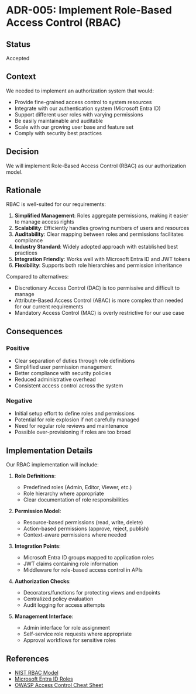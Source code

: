 # ADR-005: Implement Role-Based Access Control (RBAC)

## Status

Accepted

## Context

We needed to implement an authorization system that would:

- Provide fine-grained access control to system resources
- Integrate with our authentication system (Microsoft Entra ID)
- Support different user roles with varying permissions
- Be easily maintainable and auditable
- Scale with our growing user base and feature set
- Comply with security best practices

## Decision

We will implement Role-Based Access Control (RBAC) as our authorization model.

## Rationale

RBAC is well-suited for our requirements:

1. **Simplified Management**: Roles aggregate permissions, making it easier to manage access rights
2. **Scalability**: Efficiently handles growing numbers of users and resources
3. **Auditability**: Clear mapping between roles and permissions facilitates compliance
4. **Industry Standard**: Widely adopted approach with established best practices
5. **Integration Friendly**: Works well with Microsoft Entra ID and JWT tokens
6. **Flexibility**: Supports both role hierarchies and permission inheritance

Compared to alternatives:

- Discretionary Access Control (DAC) is too permissive and difficult to manage
- Attribute-Based Access Control (ABAC) is more complex than needed for our current requirements
- Mandatory Access Control (MAC) is overly restrictive for our use case

## Consequences

### Positive

- Clear separation of duties through role definitions
- Simplified user permission management
- Better compliance with security policies
- Reduced administrative overhead
- Consistent access control across the system

### Negative

- Initial setup effort to define roles and permissions
- Potential for role explosion if not carefully managed
- Need for regular role reviews and maintenance
- Possible over-provisioning if roles are too broad

## Implementation Details

Our RBAC implementation will include:

1. **Role Definitions**:

   - Predefined roles (Admin, Editor, Viewer, etc.)
   - Role hierarchy where appropriate
   - Clear documentation of role responsibilities

2. **Permission Model**:

   - Resource-based permissions (read, write, delete)
   - Action-based permissions (approve, reject, publish)
   - Context-aware permissions where needed

3. **Integration Points**:

   - Microsoft Entra ID groups mapped to application roles
   - JWT claims containing role information
   - Middleware for role-based access control in APIs

4. **Authorization Checks**:

   - Decorators/functions for protecting views and endpoints
   - Centralized policy evaluation
   - Audit logging for access attempts

5. **Management Interface**:
   - Admin interface for role assignment
   - Self-service role requests where appropriate
   - Approval workflows for sensitive roles

## References

- [NIST RBAC Model](https://csrc.nist.gov/projects/role-based-access-control)
- [Microsoft Entra ID Roles](https://learn.microsoft.com/en-us/azure/active-directory/roles/)
- [OWASP Access Control Cheat Sheet](https://cheatsheetseries.owasp.org/cheatsheets/Access_Control_Cheat_Sheet.html)
